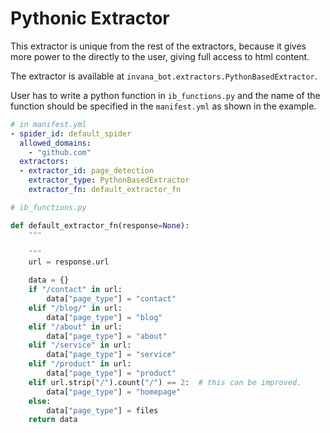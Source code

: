 # Pythonic Extractor


This extractor is unique from the rest of the extractors, because it gives more power
to the directly to the user, giving full access to html content.

The extractor is available at `invana_bot.extractors.PythonBasedExtractor`. 


User has to write a python function in `ib_functions.py` and the name of the function 
should be specified in the `manifest.yml` as shown in the example.



```yaml
# in manifest.yml
- spider_id: default_spider
  allowed_domains:
    - "github.com"
  extractors:
  - extractor_id: page_detection
    extractor_type: PythonBasedExtractor
    extractor_fn: default_extractor_fn
```

```python
# ib_functions.py

def default_extractor_fn(response=None):
    """

    """
    url = response.url

    data = {}
    if "/contact" in url:
        data["page_type"] = "contact"
    elif "/blog/" in url:
        data["page_type"] = "blog"
    elif "/about" in url:
        data["page_type"] = "about"
    elif "/service" in url:
        data["page_type"] = "service"
    elif "/product" in url:
        data["page_type"] = "product"
    elif url.strip("/").count("/") == 2:  # this can be improved.
        data["page_type"] = "homepage"
    else:
        data["page_type"] = files
    return data

```